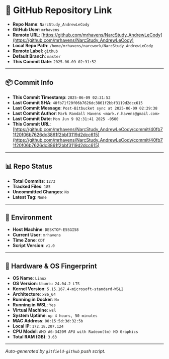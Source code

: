 # 🔗 GitHub Repository Link

- **Repo Name**: `NarcStudy_AndrewLeCody`
- **GitHub User**: `mrhavens`
- **Remote URL**: [https://github.com/mrhavens/NarcStudy_AndrewLeCody](https://github.com/mrhavens/NarcStudy_AndrewLeCody)
- **Local Repo Path**: `/home/mrhavens/narcwork/NarcStudy_AndrewLeCody`
- **Remote Label**: `github`
- **Default Branch**: `master`
- **This Commit Date**: `2025-06-09 02:31:52`

---

## 📦 Commit Info

- **This Commit Timestamp**: `2025-06-09 02:31:52`
- **Last Commit SHA**: `40fb71f20f06b7626dc3861f2bbf3119d2dcc615`
- **Last Commit Message**: `Post-Bitbucket sync at 2025-06-09 02:29:38`
- **Last Commit Author**: `Mark Randall Havens <mark.r.havens@gmail.com>`
- **Last Commit Date**: `Mon Jun 9 02:31:41 2025 -0500`
- **This Commit URL**: [https://github.com/mrhavens/NarcStudy_AndrewLeCody/commit/40fb71f20f06b7626dc3861f2bbf3119d2dcc615](https://github.com/mrhavens/NarcStudy_AndrewLeCody/commit/40fb71f20f06b7626dc3861f2bbf3119d2dcc615)

---

## 📊 Repo Status

- **Total Commits**: `1273`
- **Tracked Files**: `185`
- **Uncommitted Changes**: `No`
- **Latest Tag**: `None`

---

## 🧭 Environment

- **Host Machine**: `DESKTOP-E5SGI58`
- **Current User**: `mrhavens`
- **Time Zone**: `CDT`
- **Script Version**: `v1.0`

---

## 🧬 Hardware & OS Fingerprint

- **OS Name**: `Linux`
- **OS Version**: `Ubuntu 24.04.2 LTS`
- **Kernel Version**: `5.15.167.4-microsoft-standard-WSL2`
- **Architecture**: `x86_64`
- **Running in Docker**: `No`
- **Running in WSL**: `Yes`
- **Virtual Machine**: `wsl`
- **System Uptime**: `up 4 hours, 50 minutes`
- **MAC Address**: `00:15:5d:3d:32:5b`
- **Local IP**: `172.18.207.124`
- **CPU Model**: `AMD A6-3420M APU with Radeon(tm) HD Graphics`
- **Total RAM (GB)**: `3.63`

---

_Auto-generated by `gitfield-github` push script._
